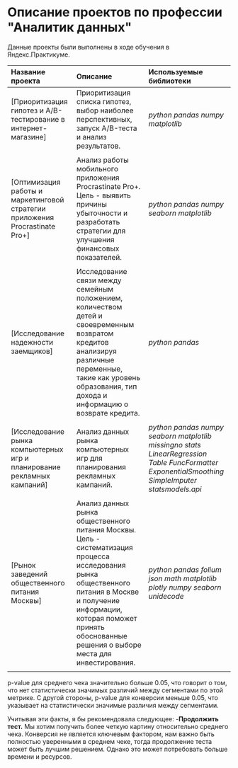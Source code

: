 # Описание проектов по профессии "Аналитик данных"

Данные проекты были выполнены в ходе обучения в Яндекс.Практикуме.

| Название проекта | Описание | Используемые библиотеки | 
| :---------------------- | :---------------------- | :---------------------- |
| [Приоритизация гипотез и A/B-тестирование в интернет-магазине]| Приоритизация списка гипотез, выбор наиболее перспективных, запуск A/B-теста и анализ результатов.|*python*   *pandas*   *numpy*   *matplotlib*|
| | | |
| [Оптимизация работы и маркетинговой стратегии приложения Procrastinate Pro+] | Анализ работы мобильного приложения Procrastinate Pro+. Цель - выявить причины убыточности и разработать стратегии для улучшения финансовых показателей.|*python*   *pandas*   *numpy*   *seaborn*   *matplotlib*|
| | | |
| [Исследование надежности заемщиков]| Исследование связи между семейным положением, количеством детей и своевременным возвратом кредитов анализируя различные переменные, такие как уровень образования, тип дохода и информацию о возврате кредита.|*python*  *pandas*|
| | | |
| [Исследование рынка компьютерных игр и планирование рекламных кампаний]|Анализ данных рынка компьютерных игр для планирования рекламных кампаний.|*python*  *pandas*  *numpy*  *seaborn*  *matplotlib*  *missingno*  *stats*  *LinearRegression*  *Table*  *FuncFormatter*  *ExponentialSmoothing*  *SimpleImputer*  *statsmodels.api*|
| | | |
| [Рынок заведений общественного питания Москвы]|Анализ данных рынка общественного питания Москвы. Цель - систематизация процесса исследования рынка общественного питания в Москве и получение информации, которая поможет принять обоснованные решения о выборе места для инвестирования.|*python*  *pandas*  *folium*  *json*  *math*  *matplotlib*  *plotly*  *numpy*  *seaborn*  *unidecode*|
| | | |
p-value для среднего чека значительно больше 0.05, что говорит о том, что нет статистически значимых различий между сегментами по этой метрике. С другой стороны, p-value для конверсии меньше 0.05, что указывает на статистически значимые различия между сегментами.

Учитывая эти факты, я бы рекомендовала следующее:
-**Продолжить тест.**  Мы хотим получить более четкую картину относительно среднего чека. Конверсия не является ключевым фактором, нам важно быть полностью уверенными в среднем чеке, тогда продолжение теста может быть лучшим решением. Однако это может потребовать больше времени и ресурсов.
